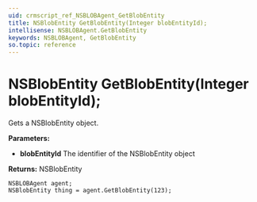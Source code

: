 ```yaml
---
uid: crmscript_ref_NSBLOBAgent_GetBlobEntity
title: NSBlobEntity GetBlobEntity(Integer blobEntityId);
intellisense: NSBLOBAgent.GetBlobEntity
keywords: NSBLOBAgent, GetBlobEntity
so.topic: reference
---
```


# NSBlobEntity GetBlobEntity(Integer blobEntityId);

Gets a NSBlobEntity object.

**Parameters:**
 - **blobEntityId** The identifier of the NSBlobEntity object

**Returns:** NSBlobEntity

```crmscript
NSBLOBAgent agent;
NSBlobEntity thing = agent.GetBlobEntity(123);
```


